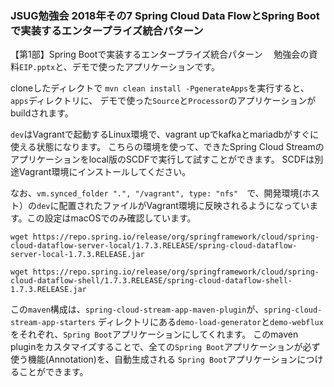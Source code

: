 ### JSUG勉強会 2018年その7 Spring Cloud Data FlowとSpring Bootで実装するエンタープライズ統合パターン

【第1部】Spring Bootで実装するエンタープライズ統合パターン
　勉強会の資料`EIP.pptx`と、デモで使ったアプリケーションです。



cloneしたディレクトで
`mvn clean install -PgenerateApps`を実行すると、`apps`ディレクトリに、
デモで使った`Source`と`Processor`のアプリケーションがbuildされます。

`dev`はVagrantで起動するLinux環境で、vagrant upでkafkaとmariadbがすぐに使える状態になります。
こちらの環境を使って、できたSpring Cloud Streamのアプリケーションをlocal版のSCDFで実行して試すことができます。
SCDFは別途Vagrant環境にインストールしてください。

なお、`vm.synced_folder ".", "/vagrant", type: "nfs"`　で、開発環境(ホスト）の`dev`に配置されたファイルがVagrant環境に反映されるようになっています。この設定はmacOSでのみ確認しています。

```
wget https://repo.spring.io/release/org/springframework/cloud/spring-cloud-dataflow-server-local/1.7.3.RELEASE/spring-cloud-dataflow-server-local-1.7.3.RELEASE.jar

wget https://repo.spring.io/release/org/springframework/cloud/spring-cloud-dataflow-shell/1.7.3.RELEASE/spring-cloud-dataflow-shell-1.7.3.RELEASE.jar
```

この`maven`構成は、`spring-cloud-stream-app-maven-plugin`が、`spring-cloud-stream-app-starters`
ディレクトリにある`demo-load-generator`と`demo-webflux`をそれぞれ、`Spring Boot`アプリケーションにしてくれます。
このmaven pluginをカスタマイズすることで、全ての`Spring Boot`アプリケーションが必ず使う機能(Annotation)を、自動生成される
`Spring Boot`アプリケーションにつけることができます。

